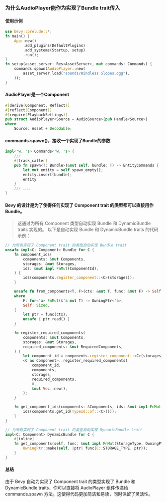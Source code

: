 ### 为什么AudioPlayer能作为实现了Bundle trait传入

#### 使用示例

```rust
use bevy::prelude::*;
fn main() {
    App::new()
        .add_plugins(DefaultPlugins)
        .add_systems(Startup, setup)
        .run();
}
fn setup(asset_server: Res<AssetServer>, mut commands: Commands) {
    commands.spawn(AudioPlayer::new(
        asset_server.load("sounds/Windless Slopes.ogg"),
    ));
}
```



#### AudioPlayer是一个Component
```rust
#[derive(Component, Reflect)]
#[reflect(Component)]
#[require(PlaybackSettings)]
pub struct AudioPlayer<Source = AudioSource>(pub Handle<Source>)
where
    Source: Asset + Decodable;


```

#### commands.spawn()，接收一个实现了Bundle的参数
```rust
impl<'w, 's> Commands<'w, 's> {
    ///
    #[track_caller]
    pub fn spawn<T: Bundle>(&mut self, bundle: T) -> EntityCommands {
        let mut entity = self.spawn_empty();
        entity.insert(bundle);
        entity
    }
    /// 。。。。
}
```

#### Bevy 的设计是为了使得任何实现了 Component trait 的类型都可以直接用作 Bundle。
> 这通过为所有 Component 类型自动实现 Bundle 和 DynamicBundle traits 实现的。
> 以下是自动实现 Bundle 和 DynamicBundle traits 的代码示例：

```rust
// 为所有实现了 Component trait 的类型自动实现 Bundle trait
unsafe impl<C: Component> Bundle for C {
    fn component_ids(
        components: &mut Components,
        storages: &mut Storages,
        ids: &mut impl FnMut(ComponentId),
    ) {
        ids(components.register_component::<C>(storages));
    }

    unsafe fn from_components<T, F>(ctx: &mut T, func: &mut F) -> Self
    where
        F: for<'a> FnMut(&'a mut T) -> OwningPtr<'a>,
        Self: Sized,
    {
        let ptr = func(ctx);
        unsafe { ptr.read() }
    }

    fn register_required_components(
        components: &mut Components,
        storages: &mut Storages,
        required_components: &mut RequiredComponents,
    ) {
        let component_id = components.register_component::<C>(storages);
        <C as Component>::register_required_components(
            component_id,
            components,
            storages,
            required_components,
            0,
            &mut Vec::new(),
        );
    }

    fn get_component_ids(components: &Components, ids: &mut impl FnMut(Option<ComponentId>)) {
        ids(components.get_id(TypeId::of::<C>()));
    }
}

// 为所有实现了 Component trait 的类型自动实现 DynamicBundle trait
impl<C: Component> DynamicBundle for C {
    #[inline]
    fn get_components(self, func: &mut impl FnMut(StorageType, OwningPtr<'_>)) {
        OwningPtr::make(self, |ptr| func(C::STORAGE_TYPE, ptr));
    }
}
```


#### 总结
由于 Bevy 自动为实现了 Component trait 的类型实现了 Bundle 和 DynamicBundle traits，你可以直接将 AudioPlayer 组件传递给 commands.spawn 方法。这使得代码更加简洁和易读，同时保留了灵活性。


